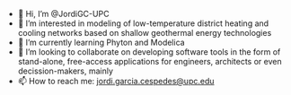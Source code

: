 - 👋 Hi, I’m @JordiGC-UPC
- 👀 I’m interested in modeling of low-temperature district heating and cooling networks based on shallow geothermal energy technologies
- 🌱 I’m currently learning Phyton and Modelica
- 💞️ I’m looking to collaborate on developing software tools in the form of stand-alone, free-access applications for engineers, architects or even decission-makers, mainly 
- 📫 How to reach me: jordi.garcia.cespedes@upc.edu

<!---
JordiGC-UPC/JordiGC-UPC is a ✨ special ✨ repository because its `README.md` (this file) appears on your GitHub profile.
You can click the Preview link to take a look at your changes.
--->
